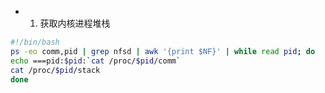 - 1. 获取内核进程堆栈

```bash
#!/bin/bash
ps -eo comm,pid | grep nfsd | awk '{print $NF}' | while read pid; do
echo ===pid:$pid:`cat /proc/$pid/comm`
cat /proc/$pid/stack
done
```
